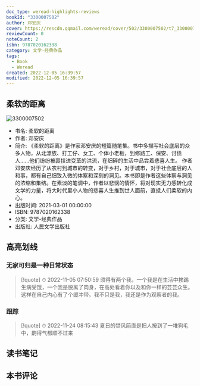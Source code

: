 ```yaml
---
doc_type: weread-highlights-reviews
bookId: "3300007502"
author: 邓安庆
cover: https://rescdn.qqmail.com/weread/cover/502/3300007502/t7_3300007502.jpg
reviewCount: 0
noteCount: 2
isbn: 9787020162338
category: 文学-经典作品
tags:
  - Book
  - Weread
created: 2022-12-05 16:39:57
modified: 2022-12-05 16:39:57
---
```


## 柔软的距离

![3300007502](https://rescdn.qqmail.com/weread/cover/502/3300007502/t7_3300007502.jpg)
- 书名: 柔软的距离
- 作者: 邓安庆
- 简介: 《柔软的距离》是作家邓安庆的短篇随笔集。书中多描写社会底层的众多人物，从北漂族、打工仔、女工、个体小老板，到修路工、保安、讨债人……他们纷纷被裹挟进变革的洪流，在细碎的生活中品尝着悲喜人生。 作者邓安庆经历了从农村到城市的转变，对于乡村，对于城市，对于社会底层的人和事，都有自己细致入微的体察和深刻的洞见。本书即是作者这些体察与洞见的浓缩和集结。在素淡的笔调中，作者以悲悯的情怀，将对现实无力感转化成文学的力量，将大时代里小人物的悲喜人生推到世人面前，直抵人们柔软的内心。
- 出版时间: 2021-03-01 00:00:00
- ISBN: 9787020162338
- 分类: 文学-经典作品
- 出版社: 人民文学出版社

## 高亮划线

### 无家可归是一种日常状态


> [!quote] ⏱ 2022-11-05 07:50:59
> 须得有两个我，一个我是在生活中挨踢生病受饿，一个我是脱离了肉身，在高处看着你以及和你一样的芸芸众生。这样在自己内心有了个缓冲带。我不只是我，我还是作为观察者的我。
 


### 跟踪


> [!quote] ⏱ 2022-11-24 08:15:43
> 夏日的焚风简直是把人按到了一堆狗毛中，齁得气都顺不过来
 



## 读书笔记


## 本书评论

